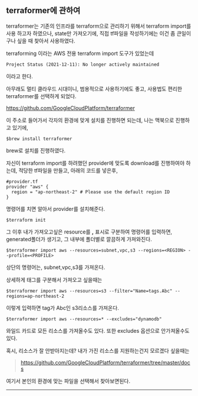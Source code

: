 ## terraformer에 관하여

terraformer는 기존의 인프라를 terraform으로 관리하기 위해서 
terraform import를 사용 하고자 하였으나, state만 가져오기에,
직접 tf파일을 작성하기에는 이건 좀 큰일이구나 싶을 때 찾아서 사용하였다.

terraforming 이라는 AWS 전용 terraform import 도구가 있었는데
```
Project Status (2021-12-11): No longer actively maintained
```
이라고 한다.

아무래도 멀티 클라우드 시대이니, 범용적으로 사용하기에도 좋고, 사용법도 편리한 terraformer를 선택하게 되었다.

https://github.com/GoogleCloudPlatform/terraformer

이 주소로 들어가서 각자의 환경에 맞게 설치를 진행하면 되는데, 나는 맥북으로 진행하고 있기에,
```shell
$brew install terraformer
```
brew로 설치를 진행하였다.

자신이 terraform import를 하려했던 provider에 맞도록 download를 진행하여야 하는데,
적당한 tf파일을 만들고, 아래의 코드를 넣은후, 
```
#provider.tf
provider "aws" {
  region = "ap-northeast-2" # Please use the default region ID
}
```

명령어를 치면 알아서 provider를 설치해준다.
```shell
$terraform init
```

그 이후 내가 가져오고싶은 resource를 **,** 표시로 구분하여 명령어를 입력하면,
generated폴더가 생기고, 그 내부에 폴더별로 깔끔하게 가져와진다.

```shell
$terraformer import aws --resources=subnet,vpc,s3 --regions=<REGION> --profile=<PROFILE>
```
상단의 명령어는, subnet,vpc,s3를 가져온다.

상세하게 태그를 구분해서 가져오고 싶을때는

```shell
$terraformer import aws --resources=s3 --filter="Name=tags.Abc" --regions=ap-northeast-2
```

이렇게 입력하면 tag가 Abc인 s3리소스를 가져온다.

```shell
$terraformer import aws --resources=* --excludes="dynamodb"
```
와일드 카드로 모든 리소스를 가져올수도 있다.
또한 excludes 옵션으로 안가져올수도 있다.


혹시, 리소스가 잘 안받아지는데? 내가 가진 리소스를 지원하는건지 모르겠다 싶을때는

>https://github.com/GoogleCloudPlatform/terraformer/tree/master/docs

여기서 본인의 환경에 맞는 파일을 선택해서 찾아보면된다.

-----------------------------------
